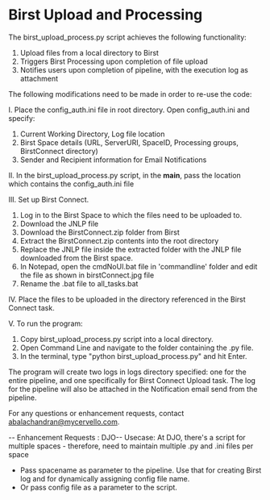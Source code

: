 # Birst Upload and Processing

The birst_upload_process.py script achieves the following functionality:
1. Upload files from a local directory to Birst
2. Triggers Birst Processing upon completion of file upload
3. Notifies users upon completion of pipeline, with the execution log as attachment

The following modifications need to be made in order to re-use the code: 

I. Place the config_auth.ini file in root directory. Open config_auth.ini and specify:
   1. Current Working Directory, Log file location
   2. Birst Space details (URL, ServerURI, SpaceID, Processing groups, BirstConnect directory)
   3. Sender and Recipient information for Email Notifications

II. In the birst_upload_process.py script, in the __main__, pass the location which contains the config_auth.ini file

III. Set up Birst Connect.
   1. Log in to the Birst Space to which the files need to be uploaded to. 
   2. Download the JNLP file
   3. Download the BirstConnect.zip folder from Birst
   4. Extract the BirstConnect.zip contents into the root directory
   5. Replace the JNLP file inside the extracted folder with the JNLP file downloaded from the Birst space.
   6. In Notepad, open the cmdNoUI.bat file in 'commandline' folder and edit the file as shown in birstConnect.jpg file
   7. Rename the .bat file to all_tasks.bat

IV. Place the files to be uploaded in the directory referenced in the Birst Connect task. 

V.  To run the program:
   
   1. Copy birst_upload_process.py script into a local directory. 
   2. Open Command Line and navigate to the folder containing the .py file. 
   3. In the terminal, type "python birst_upload_process.py" and hit Enter. 
    
The program will create two logs in logs directory specified: one for the entire pipeline, and one specifically for Birst Connect Upload task. The log for the pipeline will also be attached in the Notification email send from the pipeline.


For any questions or enhancement requests, contact abalachandran@mycervello.com.



-- Enhancement Requests : DJO-- 
Usecase: At DJO, there's a script for multiple spaces - therefore, need to maintain multiple .py and .ini files per space

* Pass spacename as parameter to the pipeline. Use that for creating Birst log and for dynamically assigning config file name. 
* Or pass config file as a parameter to the script. 

